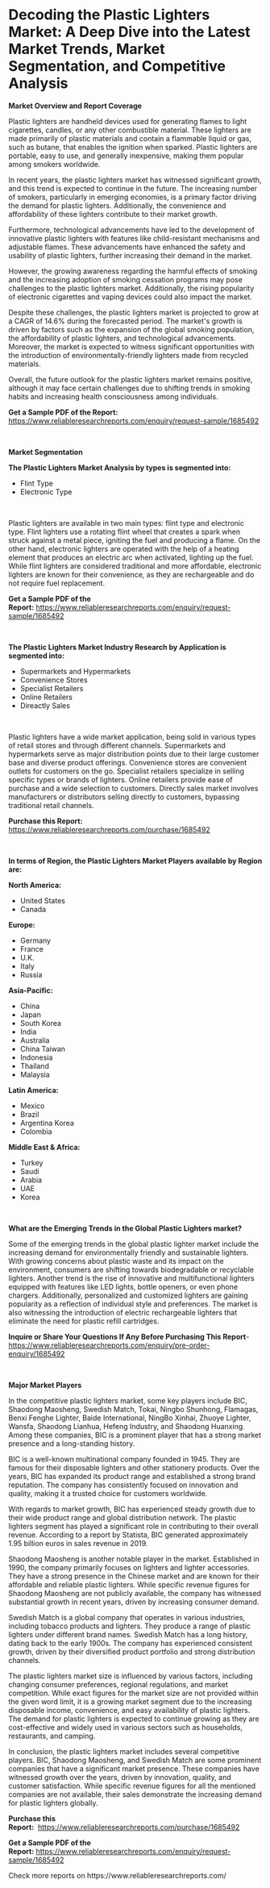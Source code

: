<p><h1>Decoding the Plastic Lighters Market: A Deep Dive into the Latest Market Trends, Market Segmentation, and Competitive Analysis</h1></p><p><strong>Market Overview and Report Coverage</strong></p>
<p><p>Plastic lighters are handheld devices used for generating flames to light cigarettes, candles, or any other combustible material. These lighters are made primarily of plastic materials and contain a flammable liquid or gas, such as butane, that enables the ignition when sparked. Plastic lighters are portable, easy to use, and generally inexpensive, making them popular among smokers worldwide.</p><p>In recent years, the plastic lighters market has witnessed significant growth, and this trend is expected to continue in the future. The increasing number of smokers, particularly in emerging economies, is a primary factor driving the demand for plastic lighters. Additionally, the convenience and affordability of these lighters contribute to their market growth.</p><p>Furthermore, technological advancements have led to the development of innovative plastic lighters with features like child-resistant mechanisms and adjustable flames. These advancements have enhanced the safety and usability of plastic lighters, further increasing their demand in the market.</p><p>However, the growing awareness regarding the harmful effects of smoking and the increasing adoption of smoking cessation programs may pose challenges to the plastic lighters market. Additionally, the rising popularity of electronic cigarettes and vaping devices could also impact the market.</p><p>Despite these challenges, the plastic lighters market is projected to grow at a CAGR of 14.6% during the forecasted period. The market's growth is driven by factors such as the expansion of the global smoking population, the affordability of plastic lighters, and technological advancements. Moreover, the market is expected to witness significant opportunities with the introduction of environmentally-friendly lighters made from recycled materials.</p><p>Overall, the future outlook for the plastic lighters market remains positive, although it may face certain challenges due to shifting trends in smoking habits and increasing health consciousness among individuals.</p></p>
<p><strong>Get a Sample PDF of the Report:</strong> <a href="https://www.reliableresearchreports.com/enquiry/request-sample/1685492">https://www.reliableresearchreports.com/enquiry/request-sample/1685492</a></p>
<p>&nbsp;</p>
<p><strong>Market Segmentation</strong></p>
<p><strong>The Plastic Lighters Market Analysis by types is segmented into:</strong></p>
<p><ul><li>Flint Type</li><li>Electronic Type</li></ul></p>
<p>&nbsp;</p>
<p><p>Plastic lighters are available in two main types: flint type and electronic type. Flint lighters use a rotating flint wheel that creates a spark when struck against a metal piece, igniting the fuel and producing a flame. On the other hand, electronic lighters are operated with the help of a heating element that produces an electric arc when activated, lighting up the fuel. While flint lighters are considered traditional and more affordable, electronic lighters are known for their convenience, as they are rechargeable and do not require fuel replacement.</p></p>
<p><strong>Get a Sample PDF of the Report:</strong>&nbsp;<a href="https://www.reliableresearchreports.com/enquiry/request-sample/1685492">https://www.reliableresearchreports.com/enquiry/request-sample/1685492</a></p>
<p>&nbsp;</p>
<p><strong>The Plastic Lighters Market Industry Research by Application is segmented into:</strong></p>
<p><ul><li>Supermarkets and Hypermarkets</li><li>Convenience Stores</li><li>Specialist Retailers</li><li>Online Retailers</li><li>Direactly Sales</li></ul></p>
<p>&nbsp;</p>
<p><p>Plastic lighters have a wide market application, being sold in various types of retail stores and through different channels. Supermarkets and hypermarkets serve as major distribution points due to their large customer base and diverse product offerings. Convenience stores are convenient outlets for customers on the go. Specialist retailers specialize in selling specific types or brands of lighters. Online retailers provide ease of purchase and a wide selection to customers. Directly sales market involves manufacturers or distributors selling directly to customers, bypassing traditional retail channels.</p></p>
<p><strong>Purchase this Report:</strong>&nbsp; <a href="https://www.reliableresearchreports.com/purchase/1685492">https://www.reliableresearchreports.com/purchase/1685492</a></p>
<p>&nbsp;</p>
<p><strong>In terms of Region, the Plastic Lighters Market Players available by Region are:</strong></p>
<p>
    <p> <strong> North America: </strong>
        <ul>
            <li>United States</li>
            <li>Canada</li>
        </ul>
        </p> 
    <p> <strong> Europe: </strong>
        <ul>
            <li>Germany</li>
            <li>France</li>
            <li>U.K.</li>
            <li>Italy</li>
            <li>Russia</li>
        </ul>
        </p> 
    <p> <strong> Asia-Pacific: </strong>
        <ul>
            <li>China</li>
            <li>Japan</li>
            <li>South Korea</li>
            <li>India</li>
            <li>Australia</li>
            <li>China Taiwan</li>
            <li>Indonesia</li>
            <li>Thailand</li>
            <li>Malaysia</li>
        </ul>
        </p> 
    <p> <strong> Latin America: </strong>
        <ul>
            <li>Mexico</li>
            <li>Brazil</li>
            <li>Argentina Korea</li>
            <li>Colombia</li>
        </ul>
        </p> 
    <p> <strong> Middle East & Africa: </strong>
        <ul>
            <li>Turkey</li>
            <li>Saudi</li>
            <li>Arabia</li>
            <li>UAE</li>
            <li>Korea</li>
        </ul>
    </p>
    </p>
<p>&nbsp;</p>
<p><strong>What are the Emerging Trends in the Global Plastic Lighters market?</strong></p>
<p><p>Some of the emerging trends in the global plastic lighter market include the increasing demand for environmentally friendly and sustainable lighters. With growing concerns about plastic waste and its impact on the environment, consumers are shifting towards biodegradable or recyclable lighters. Another trend is the rise of innovative and multifunctional lighters equipped with features like LED lights, bottle openers, or even phone chargers. Additionally, personalized and customized lighters are gaining popularity as a reflection of individual style and preferences. The market is also witnessing the introduction of electric rechargeable lighters that eliminate the need for plastic refill cartridges.</p></p>
<p><strong>Inquire or Share Your Questions If Any Before Purchasing This Report</strong>- <a href="https://www.reliableresearchreports.com/enquiry/pre-order-enquiry/1685492">https://www.reliableresearchreports.com/enquiry/pre-order-enquiry/1685492</a></p>
<p>&nbsp;</p>
<p><strong>Major Market Players</strong></p>
<p><p>In the competitive plastic lighters market, some key players include BIC, Shaodong Maosheng, Swedish Match, Tokai, Ningbo Shunhong, Flamagas, Benxi Fenghe Lighter, Baide International, NingBo Xinhai, Zhuoye Lighter, Wansfa, Shaodong Lianhua, Hefeng Industry, and Shaodong Huanxing. Among these companies, BIC is a prominent player that has a strong market presence and a long-standing history.</p><p>BIC is a well-known multinational company founded in 1945. They are famous for their disposable lighters and other stationery products. Over the years, BIC has expanded its product range and established a strong brand reputation. The company has consistently focused on innovation and quality, making it a trusted choice for customers worldwide.</p><p>With regards to market growth, BIC has experienced steady growth due to their wide product range and global distribution network. The plastic lighters segment has played a significant role in contributing to their overall revenue. According to a report by Statista, BIC generated approximately 1.95 billion euros in sales revenue in 2019.</p><p>Shaodong Maosheng is another notable player in the market. Established in 1990, the company primarily focuses on lighters and lighter accessories. They have a strong presence in the Chinese market and are known for their affordable and reliable plastic lighters. While specific revenue figures for Shaodong Maosheng are not publicly available, the company has witnessed substantial growth in recent years, driven by increasing consumer demand.</p><p>Swedish Match is a global company that operates in various industries, including tobacco products and lighters. They produce a range of plastic lighters under different brand names. Swedish Match has a long history, dating back to the early 1900s. The company has experienced consistent growth, driven by their diversified product portfolio and strong distribution channels.</p><p>The plastic lighters market size is influenced by various factors, including changing consumer preferences, regional regulations, and market competition. While exact figures for the market size are not provided within the given word limit, it is a growing market segment due to the increasing disposable income, convenience, and easy availability of plastic lighters. The demand for plastic lighters is expected to continue growing as they are cost-effective and widely used in various sectors such as households, restaurants, and camping.</p><p>In conclusion, the plastic lighters market includes several competitive players. BIC, Shaodong Maosheng, and Swedish Match are some prominent companies that have a significant market presence. These companies have witnessed growth over the years, driven by innovation, quality, and customer satisfaction. While specific revenue figures for all the mentioned companies are not available, their sales demonstrate the increasing demand for plastic lighters globally.</p></p>
<p><strong>Purchase this Report:</strong>&nbsp;&nbsp;<a href="https://www.reliableresearchreports.com/purchase/1685492">https://www.reliableresearchreports.com/purchase/1685492</a></p>
<p></p>
<p><strong>Get a Sample PDF of the Report:</strong>&nbsp;<a href="https://www.reliableresearchreports.com/enquiry/request-sample/1685492">https://www.reliableresearchreports.com/enquiry/request-sample/1685492</a></p>
<p>Check more reports on https://www.reliableresearchreports.com/</p>